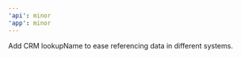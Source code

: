 ```yaml
---
'api': minor
'app': minor
---
```


Add CRM lookupName to ease referencing data in different systems.
